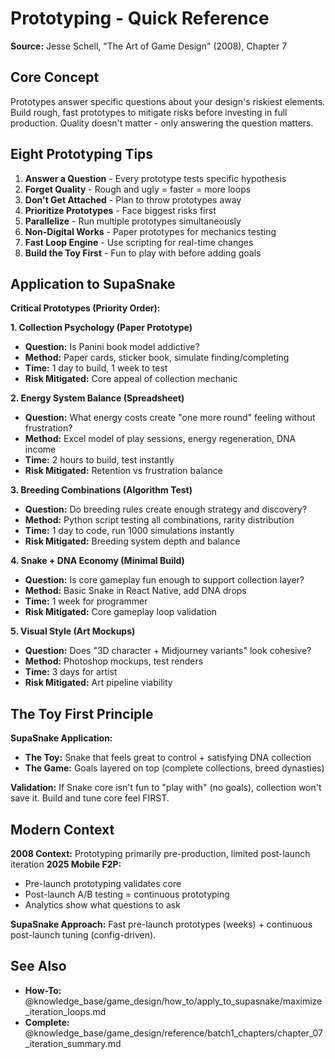 # Prototyping - Quick Reference

**Source:** Jesse Schell, "The Art of Game Design" (2008), Chapter 7

## Core Concept

Prototypes answer specific questions about your design's riskiest elements. Build rough, fast prototypes to mitigate risks before investing in full production. Quality doesn't matter - only answering the question matters.

## Eight Prototyping Tips

1. **Answer a Question** - Every prototype tests specific hypothesis
2. **Forget Quality** - Rough and ugly = faster = more loops
3. **Don't Get Attached** - Plan to throw prototypes away
4. **Prioritize Prototypes** - Face biggest risks first
5. **Parallelize** - Run multiple prototypes simultaneously
6. **Non-Digital Works** - Paper prototypes for mechanics testing
7. **Fast Loop Engine** - Use scripting for real-time changes
8. **Build the Toy First** - Fun to play with before adding goals

## Application to SupaSnake

**Critical Prototypes (Priority Order):**

**1. Collection Psychology (Paper Prototype)**
- **Question:** Is Panini book model addictive?
- **Method:** Paper cards, sticker book, simulate finding/completing
- **Time:** 1 day to build, 1 week to test
- **Risk Mitigated:** Core appeal of collection mechanic

**2. Energy System Balance (Spreadsheet)**
- **Question:** What energy costs create "one more round" feeling without frustration?
- **Method:** Excel model of play sessions, energy regeneration, DNA income
- **Time:** 2 hours to build, test instantly
- **Risk Mitigated:** Retention vs frustration balance

**3. Breeding Combinations (Algorithm Test)**
- **Question:** Do breeding rules create enough strategy and discovery?
- **Method:** Python script testing all combinations, rarity distribution
- **Time:** 1 day to code, run 1000 simulations instantly
- **Risk Mitigated:** Breeding system depth and balance

**4. Snake + DNA Economy (Minimal Build)**
- **Question:** Is core gameplay fun enough to support collection layer?
- **Method:** Basic Snake in React Native, add DNA drops
- **Time:** 1 week for programmer
- **Risk Mitigated:** Core gameplay loop validation

**5. Visual Style (Art Mockups)**
- **Question:** Does "3D character + Midjourney variants" look cohesive?
- **Method:** Photoshop mockups, test renders
- **Time:** 3 days for artist
- **Risk Mitigated:** Art pipeline viability

## The Toy First Principle

**SupaSnake Application:**
- **The Toy:** Snake that feels great to control + satisfying DNA collection
- **The Game:** Goals layered on top (complete collections, breed dynasties)

**Validation:** If Snake core isn't fun to "play with" (no goals), collection won't save it. Build and tune core feel FIRST.

## Modern Context

**2008 Context:** Prototyping primarily pre-production, limited post-launch iteration
**2025 Mobile F2P:**
- Pre-launch prototyping validates core
- Post-launch A/B testing = continuous prototyping
- Analytics show what questions to ask

**SupaSnake Approach:**
Fast pre-launch prototypes (weeks) + continuous post-launch tuning (config-driven).

## See Also

- **How-To:** @knowledge_base/game_design/how_to/apply_to_supasnake/maximize_iteration_loops.md
- **Complete:** @knowledge_base/game_design/reference/batch1_chapters/chapter_07_iteration_summary.md
